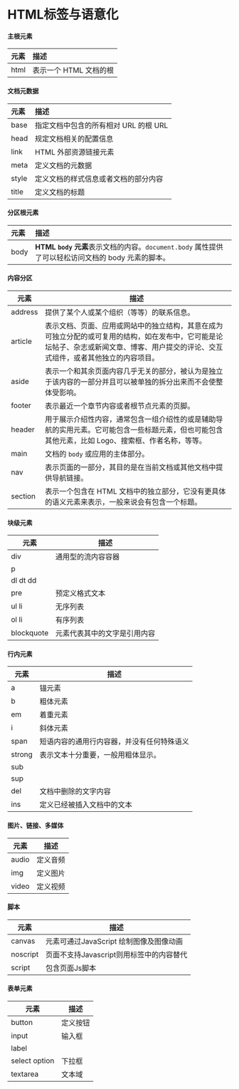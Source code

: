 # HTML标签与语意化

#### 主根元素

| 元素   | 描述                   |
| :----- | :--------------------- |
| html | 表示一个 HTML 文档的根 |

#### 文档元数据

| 元素    | 描述                                  |
| :------ | :------------------------------------ |
| base  | 指定文档中包含的所有相对 URL 的根 URL |
| head  | 规定文档相关的配置信息                |
| link  | HTML 外部资源链接元素                 |
| meta  | 定义文档的元数据                      |
| style | 定义文档的样式信息或者文档的部分内容  |
| title | 定义文档的标题                        |

#### 分区根元素

| 元素   | 描述                                                         |
| :----- | :----------------------------------------------------------- |
| body | **HTML `body` 元素**表示文档的内容。`document.body` 属性提供了可以轻松访问文档的 body 元素的脚本。 |

#### 内容分区

| 元素      | 描述                                                         |
| --------- | ------------------------------------------------------------ |
| address | 提供了某个人或某个组织（等等）的联系信息。                   |
| article | 表示文档、页面、应用或网站中的独立结构，其意在成为可独立分配的或可复用的结构，如在发布中，它可能是论坛帖子、杂志或新闻文章、博客、用户提交的评论、交互式组件，或者其他独立的内容项目。 |
| aside   | 表示一个和其余页面内容几乎无关的部分，被认为是独立于该内容的一部分并且可以被单独的拆分出来而不会使整体受影响。 |
| footer  | 表示最近一个章节内容或者根节点元素的页脚。                   |
| header  | 用于展示介绍性内容，通常包含一组介绍性的或是辅助导航的实用元素。它可能包含一些标题元素，但也可能包含其他元素，比如 Logo、搜索框、作者名称，等等。 |
| main    | 文档的 `body` 或应用的主体部分。                             |
| nav     | 表示页面的一部分，其目的是在当前文档或其他文档中提供导航链接。 |
| section | 表示一个包含在 HTML 文档中的独立部分，它没有更具体的语义元素来表示，一般来说会有包含一个标题。 |

#### 块级元素

| 元素           | 描述                         |
| -------------- | ---------------------------- |
| div          | 通用型的流内容容器           |
| p            |                              |
| dl dt dd |                              |
| pre          | 预定义格式文本               |
| ul li      | 无序列表                     |
| ol li      | 有序列表                     |
| blockquote   | 元素代表其中的文字是引用内容 |

#### 行内元素

| 元素     | 描述                                       |
| -------- | ------------------------------------------ |
| a      | 锚元素                                     |
| b      | 粗体元素                                   |
| em     | 着重元素                                   |
| i      | 斜体元素                                   |
| span   | 短语内容的通用行内容器，并没有任何特殊语义 |
| strong | 表示文本十分重要，一般用粗体显示。         |
| sub    |                                            |
| sup    |                                            |
| del    | 文档中删除的文字内容                       |
| ins    | 定义已经被插入文档中的文本                 |

#### 图片、链接、多媒体

| 元素    | 描述     |
| ------- | -------- |
| audio | 定义音频 |
| img   | 定义图片 |
| video | 定义视频 |

#### 脚本

| 元素       | 描述                                     |
| ---------- | ---------------------------------------- |
| canvas   | 元素可通过JavaScript 绘制图像及图像动画  |
| noscript | 页面不支持Javascript则用标签中的内容替代 |
| script   | 包含页面Js脚本                           |

#### 表单元素

| 元素              | 描述     |
| ----------------- | -------- |
| button          | 定义按钮 |
| input           | 输入框   |
| label           |          |
| select option | 下拉框   |
| textarea        | 文本域   |


